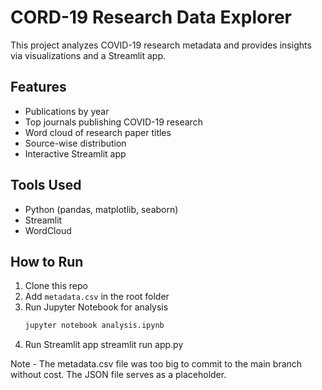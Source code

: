 # CORD-19 Research Data Explorer

This project analyzes COVID-19 research metadata and provides insights via visualizations and a Streamlit app.

## Features
- Publications by year
- Top journals publishing COVID-19 research
- Word cloud of research paper titles
- Source-wise distribution
- Interactive Streamlit app

## Tools Used
- Python (pandas, matplotlib, seaborn)
- Streamlit
- WordCloud

## How to Run
1. Clone this repo
2. Add `metadata.csv` in the root folder
3. Run Jupyter Notebook for analysis
   ```bash
   jupyter notebook analysis.ipynb

4. Run Streamlit app
   streamlit run app.py

Note - The metadata.csv file was too big to commit to the main branch without cost. The JSON file serves as a placeholder. 
